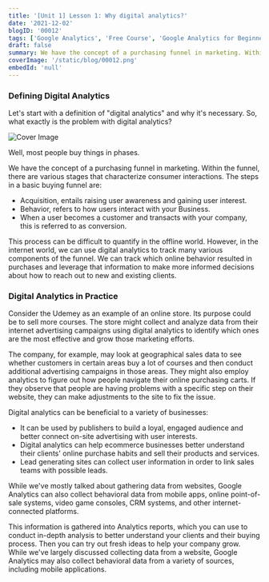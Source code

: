 ```yaml
---
title: '[Unit 1] Lesson 1: Why digital analytics?'
date: '2021-12-02'
blogID: '00012'
tags: ['Google Analytics', 'Free Course', 'Google Analytics for Beginners']
draft: false
summary: We have the concept of a purchasing funnel in marketing. Within the funnel, there are various stages that characterize consumer interactions. Let's start with a definition of "digital analytics" and why it's necessary.
coverImage: '/static/blog/00012.png'
embedId: 'null'
---
```


### **Defining Digital Analytics**

Let's start with a definition of "digital analytics" and why it's necessary. So, what exactly is the problem with digital analytics?

![Cover Image](/static/blog/00012.png)

Well, most people buy things in phases.

We have the concept of a purchasing funnel in marketing. Within the funnel, there are various stages that characterize consumer interactions. The steps in a basic buying funnel are:

- Acquisition, entails raising user awareness and gaining user interest.
- Behavior, refers to how users interact with your Business.
- When a user becomes a customer and transacts with your company, this is referred to as conversion.

This process can be difficult to quantify in the offline world. However, in the internet world, we can use digital analytics to track many various components of the funnel. We can track which online behavior resulted in purchases and leverage that information to make more informed decisions about how to reach out to new and existing clients.

### **Digital Analytics in Practice**

Consider the Udemey as an example of an online store. Its purpose could be to sell more courses. The store might collect and analyze data from their internet advertising campaigns using digital analytics to identify which ones are the most effective and grow those marketing efforts.

The company, for example, may look at geographical sales data to see whether customers in certain areas buy a lot of courses and then conduct additional advertising campaigns in those areas. They might also employ analytics to figure out how people navigate their online purchasing carts. If they observe that people are having problems with a specific step on their website, they can make adjustments to the site to fix the issue.

Digital analytics can be beneficial to a variety of businesses:

- It can be used by publishers to build a loyal, engaged audience and better connect on-site advertising with user interests.
- Digital analytics can help ecommerce businesses better understand their clients' online purchase habits and sell their products and services.
- Lead generating sites can collect user information in order to link sales teams with possible leads.

While we've mostly talked about gathering data from websites, Google Analytics can also collect behavioral data from mobile apps, online point-of-sale systems, video game consoles, CRM systems, and other internet-connected platforms.

This information is gathered into Analytics reports, which you can use to conduct in-depth analysis to better understand your clients and their buying process. Then you can try out fresh ideas to help your company grow. While we've largely discussed collecting data from a website, Google Analytics may also collect behavioral data from a variety of sources, including mobile applications.
